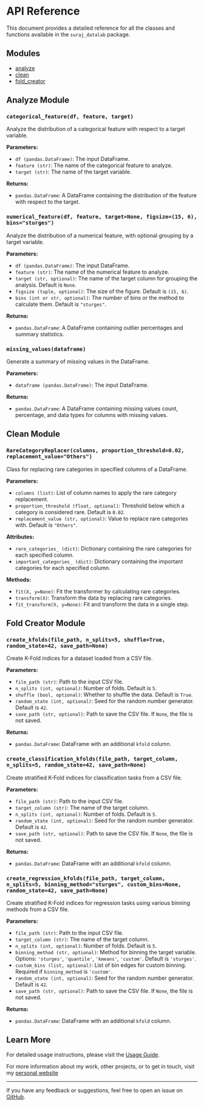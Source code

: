 # API Reference

This document provides a detailed reference for all the classes and functions available in the `suraj_datalab` package.

## Modules

- [analyze](#analyze-module)
- [clean](#clean-module)
- [fold_creator](#fold-creator-module)

## Analyze Module

### `categorical_feature(df, feature, target)`

Analyze the distribution of a categorical feature with respect to a target variable.

**Parameters:**

- `df (pandas.DataFrame)`: The input DataFrame.
- `feature (str)`: The name of the categorical feature to analyze.
- `target (str)`: The name of the target variable.

**Returns:**

- `pandas.DataFrame`: A DataFrame containing the distribution of the feature with respect to the target.

### `numerical_feature(df, feature, target=None, figsize=(15, 6), bins="sturges")`

Analyze the distribution of a numerical feature, with optional grouping by a target variable.

**Parameters:**

- `df (pandas.DataFrame)`: The input DataFrame.
- `feature (str)`: The name of the numerical feature to analyze.
- `target (str, optional)`: The name of the target column for grouping the analysis. Default is `None`.
- `figsize (tuple, optional)`: The size of the figure. Default is `(15, 6)`.
- `bins (int or str, optional)`: The number of bins or the method to calculate them. Default is `"sturges"`.

**Returns:**

- `pandas.DataFrame`: A DataFrame containing outlier percentages and summary statistics.

### `missing_values(dataframe)`

Generate a summary of missing values in the DataFrame.

**Parameters:**

- `dataframe (pandas.DataFrame)`: The input DataFrame.

**Returns:**

- `pandas.DataFrame`: A DataFrame containing missing values count, percentage, and data types for columns with missing values.

## Clean Module

### `RareCategoryReplacer(columns, proportion_threshold=0.02, replacement_value="Others")`

Class for replacing rare categories in specified columns of a DataFrame.

**Parameters:**

- `columns (list)`: List of column names to apply the rare category replacement.
- `proportion_threshold (float, optional)`: Threshold below which a category is considered rare. Default is `0.02`.
- `replacement_value (str, optional)`: Value to replace rare categories with. Default is `"Others"`.

**Attributes:**

- `rare_categories_ (dict)`: Dictionary containing the rare categories for each specified column.
- `important_categories_ (dict)`: Dictionary containing the important categories for each specified column.

**Methods:**

- `fit(X, y=None)`: Fit the transformer by calculating rare categories.
- `transform(X)`: Transform the data by replacing rare categories.
- `fit_transform(X, y=None)`: Fit and transform the data in a single step.

## Fold Creator Module

### `create_kfolds(file_path, n_splits=5, shuffle=True, random_state=42, save_path=None)`

Create K-Fold indices for a dataset loaded from a CSV file.

**Parameters:**

- `file_path (str)`: Path to the input CSV file.
- `n_splits (int, optional)`: Number of folds. Default is `5`.
- `shuffle (bool, optional)`: Whether to shuffle the data. Default is `True`.
- `random_state (int, optional)`: Seed for the random number generator. Default is `42`.
- `save_path (str, optional)`: Path to save the CSV file. If `None`, the file is not saved.

**Returns:**

- `pandas.DataFrame`: DataFrame with an additional `kfold` column.

### `create_classification_kfolds(file_path, target_column, n_splits=5, random_state=42, save_path=None)`

Create stratified K-Fold indices for classification tasks from a CSV file.

**Parameters:**

- `file_path (str)`: Path to the input CSV file.
- `target_column (str)`: The name of the target column.
- `n_splits (int, optional)`: Number of folds. Default is `5`.
- `random_state (int, optional)`: Seed for the random number generator. Default is `42`.
- `save_path (str, optional)`: Path to save the CSV file. If `None`, the file is not saved.

**Returns:**

- `pandas.DataFrame`: DataFrame with an additional `kfold` column.

### `create_regression_kfolds(file_path, target_column, n_splits=5, binning_method="sturges", custom_bins=None, random_state=42, save_path=None)`

Create stratified K-Fold indices for regression tasks using various binning methods from a CSV file.

**Parameters:**

- `file_path (str)`: Path to the input CSV file.
- `target_column (str)`: The name of the target column.
- `n_splits (int, optional)`: Number of folds. Default is `5`.
- `binning_method (str, optional)`: Method for binning the target variable. Options: `'sturges'`, `'quantile'`, `'kmeans'`, `'custom'`. Default is `'sturges'`.
- `custom_bins (list, optional)`: List of bin edges for custom binning. Required if `binning_method` is `'custom'`.
- `random_state (int, optional)`: Seed for the random number generator. Default is `42`.
- `save_path (str, optional)`: Path to save the CSV file. If `None`, the file is not saved.

**Returns:**

- `pandas.DataFrame`: DataFrame with an additional `kfold` column.

## Learn More

For detailed usage instructions, please visit the [Usage Guide](usage.md).

For more information about my work, other projects, or to get in touch, visit my [personal website](https://surajwate.com)

---

If you have any feedback or suggestions, feel free to open an issue on [GitHub](https://github.com/surajwate/DataLab).
